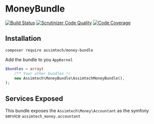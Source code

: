# MoneyBundle

[![Build Status](https://travis-ci.org/assimtech/money-bundle.svg?branch=master)](https://travis-ci.org/assimtech/money-bundle)
[![Scrutinizer Code Quality](https://scrutinizer-ci.com/g/assimtech/money-bundle/badges/quality-score.png?b=master)](https://scrutinizer-ci.com/g/assimtech/money-bundle/?branch=master)
[![Code Coverage](https://scrutinizer-ci.com/g/assimtech/money-bundle/badges/coverage.png?b=master)](https://scrutinizer-ci.com/g/assimtech/money-bundle/?branch=master)


## Installation

```shell
composer require assimtech/money-bundle
```

Add the bundle to you `AppKernel`

```php
$bundles = array(
    /** Your other bundles */
    new Assimtech\MoneyBundle\AssimtechMoneyBundle(),
);
```


## Services Exposed

This bundle exposes the `Assimtech\Money\Accountant` as the symfony service `assimtech_money.accountant`
